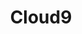 ---
blog: https://c9.io/blog
codehost: https://github.com/c9
colors:
- '#00A8E9'
facebook: https://www.facebook.com/Cloud9IDE
images:
- c9-ar21.svg
- c9-icon.svg
logohandle: c9
sort: cloud9
title: Cloud9
twitter: https://x.com/cloud9ide
website: https://c9.io/
wikipedia: https://en.wikipedia.org/wiki/Cloud9_IDE
---